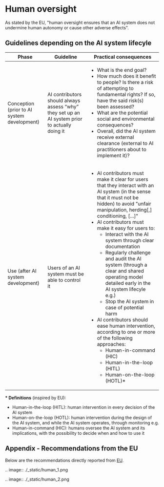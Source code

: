 # Human oversight

As stated by the EU, "human oversight ensures that an AI system does not undermine human autonomy or cause other adverse effects".

## Guidelines depending on the AI system lifecyle

| Phase  | Guideline  | Practical consequences  |
|---|---|---|
| Conception (prior to AI system development)  | AI contributors should always assess “why” they set up an AI system prior to actually doing it | <ul><li>What is the end goal?</li><li>How much does it benefit to people? Is there a risk of attempting to fundamental rights? If so, have the said risk(s) been assessed?</li><li>What are the potential social and environmental consequences?</li><li>Overall, did the AI system receive external clearance (external to AI practitioners about to implement it)?</li></ul>|
| Use (after AI system development) | Users of an AI system must be able to control it | <ul><li>AI contributors must make it clear for users that they interact with an AI system (in the sense that it must not be hidden) to avoid "unfair manipulation, herding[,] conditioning, [...]"</li></li><li>AI contributors must make it easy for users to:<ul><li>Interact with the AI system through clear documentation</li><li>Regularly challenge and audit the AI system (through a clear and shared operating model detailed early in the AI system lifecyle e.g.)</li><li>Stop the AI system in case of potential harm</li></ul><li>AI contributors should ease human intervention, according to one or more of the following approaches:<ul><li>Human-in-command (HIC)</li><li>Human-in-the-loop (HITL)</li><li>Human-on-the-loop (HOTL)*</li></ul></ul>|

<b>* Definitions</b> (inspired by EU):
- Human-in-the-loop (HITL): human intervention in every decision of the AI system
- Human-on-the-loop (HOTL): human intervention during the design of the AI system, and while the AI system operates, through monitoring e.g.
- Human-in-command (HIC): humans oversee the AI system and its implications, with the possibility to decide when and how to use it

## Appendix - Recommendations from the EU
Below are the recommendations directly reported from [EU](https://digital-strategy.ec.europa.eu/en/library/ethics-guidelines-trustworthy-ai).

.. image:: ./_static/human_1.png

.. image:: ./_static/human_2.png


